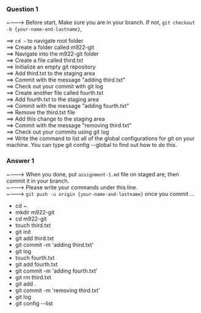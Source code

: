 ### Question 1

~---> Before start, Make sure you are in your branch. If not, `git checkout -b {your-name-and-lastname}`,

==> `cd ~` to navigate root folder\
==> Create a folder called m922-git\
==> Navigate into the m922-git folder\
==> Create a file called third.txt\
==> Initialize an empty git repository\
==> Add third.txt to the staging area\
==> Commit with the message "adding third.txt"\
==> Check out your commit with git log\
==> Create another file called fourth.txt\
==> Add fourth.txt to the staging area\
==> Commit with the message "adding fourth.txt"\
==> Remove the third.txt file\
==> Add this change to the staging area\
==> Commit with the message "removing third.txt"\
==> Check out your commits using git log\
==> Write the command to list all of the global configurations for git on your machine. You can type git config --global to find out how to do this.

### Answer 1

~---> When you done, put `assignment-1.md` file on staged are, then commit it in your branch.\
~---> Please write your commands under this line.\
~---> `git push -u origin {your-name-and-lastname}` once you commit ...


- cd ~
- mkdir m922-git    
- cd m922-git
- touch third.txt
- git init
- git add third.txt
- git commit -m 'adding third.txt'
- git log
- touch fourth.txt
- git add fourth.txt
- git commit -m 'adding fourth.txt'
- git rm third.txt
- git add .
- git commit -m 'removing third.txt'
- git log
- git config --list
